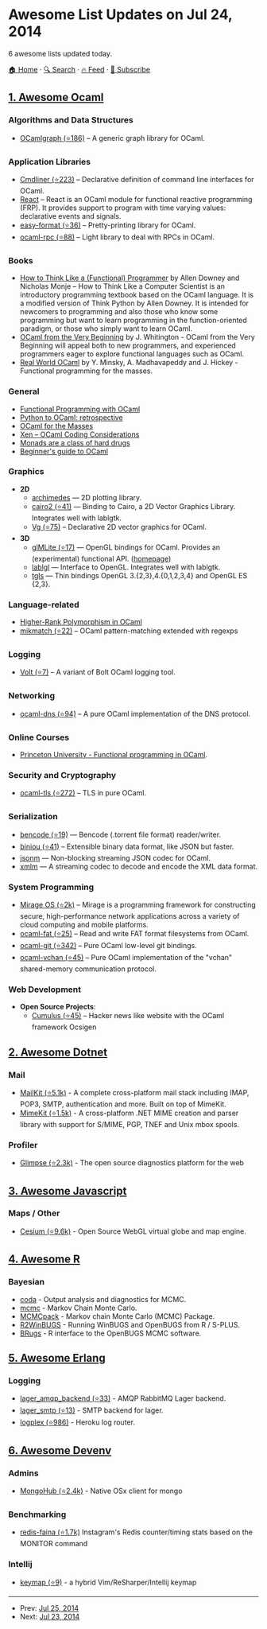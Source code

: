 # Awesome List Updates on Jul 24, 2014

6 awesome lists updated today.

[🏠 Home](/README.md) · [🔍 Search](https://www.trackawesomelist.com/search/) · [🔥 Feed](https://www.trackawesomelist.com/rss.xml) · [📮 Subscribe](https://trackawesomelist.us17.list-manage.com/subscribe?u=d2f0117aa829c83a63ec63c2f&id=36a103854c)



## [1. Awesome Ocaml](/content/ocaml-community/awesome-ocaml/README.md)

### Algorithms and Data Structures

*   [OCamlgraph (⭐186)](https://github.com/backtracking/ocamlgraph) – A generic graph library for OCaml.

### Application Libraries

*   [Cmdliner (⭐223)](https://github.com/dbuenzli/cmdliner) – Declarative definition of command line interfaces for OCaml.
*   [React](http://erratique.ch/software/react) – React is an OCaml module for functional reactive programming (FRP). It provides support to program with time varying values: declarative events and signals.
*   [easy-format (⭐36)](https://github.com/mjambon/easy-format) – Pretty-printing library for OCaml.
*   [ocaml-rpc (⭐88)](https://github.com/mirage/ocaml-rpc) – Light library to deal with RPCs in OCaml.

### Books

*   [How to Think Like a (Functional) Programmer](http://www.greenteapress.com/thinkocaml/index.html) by Allen Downey and Nicholas Monje – How to Think Like a Computer Scientist is an introductory programming textbook based on the OCaml language. It is a modified version of Think Python by Allen Downey. It is intended for newcomers to programming and also those who know some programming but want to learn programming in the function-oriented paradigm, or those who simply want to learn OCaml.
*   [OCaml from the Very Beginning](http://ocaml-book.com/) by J. Whitington - OCaml from the Very Beginning will appeal both to new programmers, and experienced programmers eager to explore functional languages such as OCaml.
*   [Real World OCaml](https://realworldocaml.org/) by Y. Minsky, A. Madhavapeddy and J. Hickey - Functional programming for the masses.

### General

*   [Functional Programming with OCaml](https://haifengl.wordpress.com/2014/06/17/ocaml-introduction/)
*   [Python to OCaml: retrospective](http://roscidus.com/blog/blog/2014/06/06/python-to-ocaml-retrospective/)
*   [OCaml for the Masses](http://queue.acm.org/detail.cfm?id=2038036)
*   [Xen – OCaml Coding Considerations](http://wiki.xen.org/wiki/OCaml_Coding_Considerations)
*   [Monads are a class of hard drugs](http://lambda-diode.com/programming/monads-are-a-class-of-hard-drugs)
*   [Beginner's guide to OCaml](http://blog.nullspace.io/beginners-guide-to-ocaml-beginners-guides.html)

### Graphics

*   **2D**
    *   [archimedes](http://archimedes.forge.ocamlcore.org/) — 2D plotting library.
    *   [cairo2 (⭐41)](https://github.com/Chris00/ocaml-cairo) — Binding to Cairo, a 2D Vector Graphics Library. Integrates well with lablgtk.
    *   [Vg (⭐75)](https://github.com/dbuenzli/vg) – Declarative 2D vector graphics for OCaml.
*   **3D**
    *   [glMLite (⭐17)](https://github.com/fccm/glMLite) — OpenGL bindings for OCaml. Provides an (experimental) functional API. ([homepage](http://decapode314.free.fr/ocaml/GL/))
    *   [lablgl](https://forge.ocamlcore.org/projects/lablgl/) — Interface to OpenGL. Integrates well with lablgtk.
    *   [tgls](http://erratique.ch/software/tgls) — Thin bindings OpenGL 3.{2,3},4.{0,1,2,3,4} and OpenGL ES {2,3}.

### Language-related

*   [Higher-Rank Polymorphism in OCaml](http://devmusings.legiasoft.com/blog/2008/05/23/higher-rank_polymorphism_in_ocaml)
*   [mikmatch (⭐22)](https://github.com/mjambon/mikmatch) – OCaml pattern-matching extended with regexps

### Logging

*   [Volt (⭐7)](https://github.com/codinuum/volt) – A variant of Bolt OCaml logging tool.

### Networking

*   [ocaml-dns (⭐94)](https://github.com/mirage/ocaml-dns) – A pure OCaml implementation of the DNS protocol.

### Online Courses

*   [Princeton University - Functional programming in OCaml](http://www.cs.princeton.edu/\~dpw/courses/cos326-12/).

### Security and Cryptography

*   [ocaml-tls (⭐272)](https://github.com/mirleft/ocaml-tls) – TLS in pure OCaml.

### Serialization

*   [bencode (⭐19)](https://github.com/rgrinberg/bencode) — Bencode (.torrent file format) reader/writer.
*   [biniou (⭐41)](https://github.com/mjambon/biniou) – Extensible binary data format, like JSON but faster.
*   [jsonm](http://erratique.ch/software/jsonm) — Non-blocking streaming JSON codec for OCaml.
*   [xmlm](http://erratique.ch/software/xmlm) — A streaming codec to decode and encode the XML data format.

### System Programming

*   [Mirage OS (⭐2k)](https://github.com/mirage/mirage) – Mirage is a programming framework for constructing secure, high-performance network applications across a variety of cloud computing and mobile platforms.
*   [ocaml-fat (⭐25)](https://github.com/mirage/ocaml-fat) – Read and write FAT format filesystems from OCaml.
*   [ocaml-git (⭐342)](https://github.com/mirage/ocaml-git) – Pure OCaml low-level git bindings.
*   [ocaml-vchan (⭐45)](https://github.com/mirage/ocaml-vchan) – Pure OCaml implementation of the "vchan" shared-memory communication protocol.

### Web Development

*   **Open Source Projects**:
    *   [Cumulus (⭐45)](https://github.com/Cumulus/Cumulus) – Hacker news like website with the OCaml framework Ocsigen

## [2. Awesome Dotnet](/content/quozd/awesome-dotnet/README.md)

### Mail

*   [MailKit (⭐5.1k)](https://github.com/jstedfast/MailKit) - A complete cross-platform mail stack including IMAP, POP3, SMTP, authentication and more. Built on top of MimeKit.
*   [MimeKit (⭐1.5k)](https://github.com/jstedfast/MimeKit) - A cross-platform .NET MIME creation and parser library with support for S/MIME, PGP, TNEF and Unix mbox spools.

### Profiler

*   [Glimpse (⭐2.3k)](https://github.com/glimpse/glimpse) - The open source diagnostics platform for the web

## [3. Awesome Javascript](/content/sorrycc/awesome-javascript/README.md)

### Maps / Other

*   [Cesium (⭐9.6k)](https://github.com/AnalyticalGraphicsInc/cesium) - Open Source WebGL virtual globe and map engine.

## [4. Awesome R](/content/qinwf/awesome-R/README.md)

### Bayesian

*   [coda](http://cran.r-project.org/web/packages/coda/index.html) - Output analysis and diagnostics for MCMC.
*   [mcmc](http://cran.r-project.org/web/packages/mcmc/index.html) - Markov Chain Monte Carlo.
*   [MCMCpack](http://mcmcpack.berkeley.edu/) - Markov chain Monte Carlo (MCMC) Package.
*   [R2WinBUGS](http://cran.r-project.org/web/packages/R2WinBUGS/index.html) - Running WinBUGS and OpenBUGS from R / S-PLUS.
*   [BRugs](http://cran.r-project.org/web/packages/BRugs/index.html) - R interface to the OpenBUGS MCMC software.

## [5. Awesome Erlang](/content/drobakowski/awesome-erlang/README.md)

### Logging

*   [lager\_amqp\_backend (⭐33)](https://github.com/jbrisbin/lager_amqp_backend) - AMQP RabbitMQ Lager backend.
*   [lager\_smtp (⭐13)](https://github.com/blinkov/lager_smtp) - SMTP backend for lager.
*   [logplex (⭐986)](https://github.com/heroku/logplex) - Heroku log router.

## [6. Awesome Devenv](/content/jondot/awesome-devenv/README.md)

### Admins

*   [MongoHub (⭐2.4k)](https://github.com/fotonauts/MongoHub-Mac/releases) - Native OSx client for mongo

### Benchmarking

*   [redis-faina (⭐1.7k)](https://github.com/Instagram/redis-faina) Instagram's Redis counter/timing stats based on the MONITOR command

### Intellij

*   [keymap (⭐9)](https://github.com/jondot/keymaps/) - a hybrid Vim/ReSharper/Intellij keymap

---

- Prev: [Jul 25, 2014](/content/2014/07/25/README.md)
- Next: [Jul 23, 2014](/content/2014/07/23/README.md)